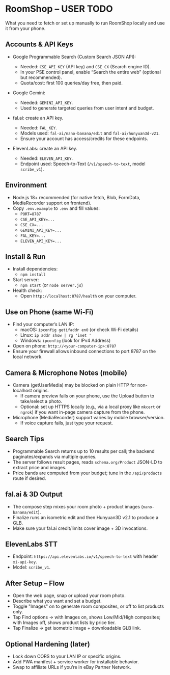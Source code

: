 # RoomShop – USER TODO

What you need to fetch or set up manually to run RoomShop locally and use it from your phone.

## Accounts & API Keys
- Google Programmable Search (Custom Search JSON API):
  - Needed: `CSE_API_KEY` (API key) and `CSE_CX` (Search engine ID).
  - In your PSE control panel, enable “Search the entire web” (optional but recommended).
  - Quota/cost: first 100 queries/day free, then paid.

- Google Gemini:
  - Needed: `GEMINI_API_KEY`.
  - Used to generate targeted queries from user intent and budget.

- fal.ai: create an API key.
  - Needed: `FAL_KEY`.
  - Models used: `fal-ai/nano-banana/edit` and `fal-ai/hunyuan3d-v21`.
  - Ensure your account has access/credits for these endpoints.

- ElevenLabs: create an API key.
  - Needed: `ELEVEN_API_KEY`.
  - Endpoint used: Speech-to-Text (`/v1/speech-to-text`, model `scribe_v1`).

## Environment
- Node.js 18+ recommended (for native fetch, Blob, FormData, MediaRecorder support on frontend).
- Copy `.env.example` to `.env` and fill values:
  - `PORT=8787`
  - `CSE_API_KEY=...`
  - `CSE_CX=...`
  - `GEMINI_API_KEY=...`
  - `FAL_KEY=...`
  - `ELEVEN_API_KEY=...`

## Install & Run
- Install dependencies:
  - `npm install`
- Start server:
  - `npm start` (or `node server.js`)
- Health check:
  - Open `http://localhost:8787/health` on your computer.

## Use on Phone (same Wi‑Fi)
- Find your computer’s LAN IP:
  - macOS: `ipconfig getifaddr en0` (or check Wi‑Fi details)
  - Linux: `ip addr show | rg 'inet '` 
  - Windows: `ipconfig` (look for IPv4 Address)
- Open on phone: `http://<your-computer-ip>:8787`
- Ensure your firewall allows inbound connections to port 8787 on the local network.

## Camera & Microphone Notes (mobile)
- Camera (getUserMedia) may be blocked on plain HTTP for non-localhost origins.
  - If camera preview fails on your phone, use the Upload button to take/select a photo.
  - Optional: set up HTTPS locally (e.g., via a local proxy like `mkcert` or `ngrok`) if you want in-page camera capture from the phone.
- Microphone (MediaRecorder) support varies by mobile browser/version.
  - If voice capture fails, just type your request.

## Search Tips
- Programmable Search returns up to 10 results per call; the backend paginates/expands via multiple queries.
- The server follows result pages, reads `schema.org/Product` JSON-LD to extract price and images.
- Price bands are computed from your budget; tune in the `/api/products` route if desired.

## fal.ai & 3D Output
- The compose step mixes your room photo + product images (`nano-banana/edit`).
- Finalize runs an isometric edit and then Hunyuan3D v2.1 to produce a GLB.
- Make sure your fal.ai credit/limits cover image + 3D invocations.

## ElevenLabs STT
- Endpoint: `https://api.elevenlabs.io/v1/speech-to-text` with header `xi-api-key`.
- Model: `scribe_v1`.

## After Setup – Flow
- Open the web page, snap or upload your room photo.
- Describe what you want and set a budget.
- Toggle "Images" on to generate room composites, or off to list products only.
- Tap Find options → with Images on, shows Low/Mid/High composites; with Images off, shows product lists by price tier.
- Tap Finalize → get isometric image + downloadable GLB link.

## Optional Hardening (later)
- Lock down CORS to your LAN IP or specific origins.
- Add PWA manifest + service worker for installable behavior.
- Swap to affiliate URLs if you’re in eBay Partner Network.

